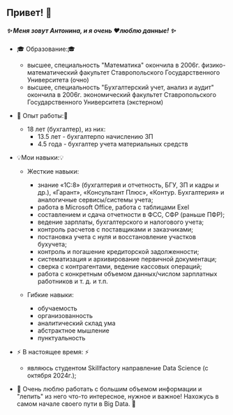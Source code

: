 ## Привет! 👋

##### ✨ **Меня зовут Антонина, и я очень ❤️люблю данные!** ✨

* 🎓 Образование:🎓
   * высшее, специальность "Математика" окончила в 2006г. физико-математический факультет Ставропольского Государственного Университета (очно)
   * высшее, специальность "Бухгалтерский учет, анализ и аудит" окончила в 2006г. экономический факультет Ставропольского Государственного Университета (экстерном)
* 👮 Опыт работы:👮
   * 18 лет (бухгалтер), из них:
      * 13.5 лет - бухгалтерпо начислению ЗП
      * 4.5 года - бухгалтер учета материальных средств
    
* 💡Мои навыки:💡
   * Жесткие навыки:
      * знание «1С:8» (бухгалтерия и отчетность, БГУ, ЗП и кадры и др.), «Гарант», «Консультант Плюс», «Контур. Бухгалтерия» и аналогичные сервисы/системы учета;
      * работа в Microsoft Office, работа с таблицами Exel
      * составлением и сдача отчетности в ФСС, СФР (раньше ПФР);
      * ведение зарплаты, бухгалтерского и налогового учета;
      * контроль расчетов с поставщиками и заказчиками;
      * постановка учета с нуля и восстановление участков бухучета;
      * контроль и погашение кредиторской задолженности;
      * систематизация и архивирование первичной документаци;
      * сверка с контрагентами, ведение кассовых операций;
      * работа с конкретным объемом данных/числом зарплатных работников и т. д. и т.п.
        
  * Гибкие навыки:
      * обучаемость
      * организованность
      * аналитический склад ума
      * абстрактное мышление
      * пунктуальность

* ⚡️ В настоящее время: ⚡️
     * являюсь студентом Skillfactory направление Data Science (c октября 2024г.);

* 💬 Очень люблю работать с большим объемом информации и "лепить" из него что-то интересное, нужное и важное! Нахожусь в самом начале своего пути в Big Data. 💬    
